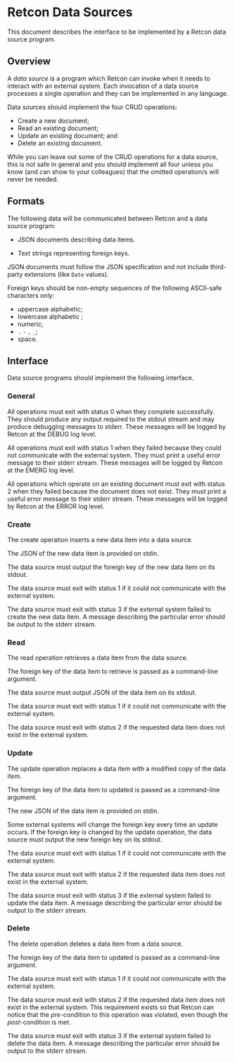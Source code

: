 Retcon Data Sources
===================

This document describes the interface to be implemented by a Retcon data source
program.

Overview
--------

A *data source* is a program which Retcon can invoke when it needs to interact
with an external system. Each invocation of a data source processes a single
operation and they can be implemented in any language.

Data sources should implement the four CRUD operations:

- Create a new document;
- Read an existing document;
- Update an existing document; and
- Delete an existing document.

While you can leave out some of the CRUD operations for a data source, this is
not safe in general and you should implement all four unless you know (and can
show to your colleagues) that the omitted operation/s will never be needed.

Formats
-------

The following data will be communicated between Retcon and a data source program:

- JSON documents describing data items.

- Text strings representing foreign keys.

JSON documents must follow the JSON specification and not include third-party
extensions (like `Date` values).

Foreign keys should be non-empty sequences of the following ASCII-safe
characters only:

- uppercase alphabetic;
- lowercase alphabetic ;
- numeric;
- `.` `-` `,` `_`;
- space.

Interface
---------

Data source programs should implement the following interface.

### General

All operations must exit with status 0 when they complete successfully. They
should produce any output required to the stdout stream and may produce
debugging messages to stderr. These messages will be logged by Retcon at the
DEBUG log level.

All operations must exit with status 1 when they failed because they could not
communicate with the external system. They must print a useful error message to
their stderr stream. These messages will be logged by Retcon at the EMERG log
level.

All operations which operate on an existing document must exit with status
2 when they failed because the document does not exist. They must print
a useful error message to their stderr stream. These messages will be logged by
Retcon at the ERROR log level.

### Create

The create operation inserts a new data item into a data source.

The JSON of the new data item is provided on stdin.

The data source must output the foreign key of the new data item on its stdout.

The data source must exit with status 1 if it could not communicate with the
external system.

The data source must exit with status 3 if the external system failed to create
the new data item. A message describing the particular error should be output
to the stderr stream.

### Read

The read operation retrieves a data item from the data source.

The foreign key of the data item to retrieve is passed as a command-line argument.

The data source must output JSON of the data item on its stdout.

The data source must exit with status 1 if it could not communicate with the
external system.

The data source must exit with status 2 if the requested data item does not
exist in the external system.

### Update

The update operation replaces a data item with a modified copy of the data item.

The foreign key of the data item to updated is passed as a command-line argument.

The new JSON of the data item is provided on stdin.

Some external systems will change the foreign key every time an update occurs.
If the foreign key is changed by the update operation, the data source must
output the new foreign key on its stdout.

The data source must exit with status 1 if it could not communicate with the
external system.

The data source must exit with status 2 if the requested data item does not
exist in the external system.

The data source must exit with status 3 if the external system failed to update
the data item. A message describing the particular error should be output to
the stderr stream.

### Delete

The delete operation deletes a data item from a data source.

The foreign key of the data item to updated is passed as a command-line argument.

The data source must exit with status 1 if it could not communicate with the
external system.

The data source must exit with status 2 if the requested data item does not
exist in the external system. This requirement exists so that Retcon can notice
that the *pre*-condition to this operation was violated, even though the
*post*-condition is met.

The data source must exit with status 3 if the external system failed to delete
the data item. A message describing the particular error should be output to
the stderr stream.
